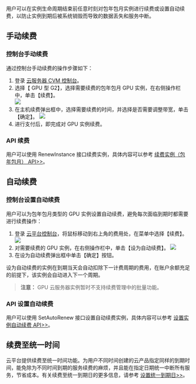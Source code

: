 用户可以在实例生命周期结束前任意时刻对包年包月实例进行续费或设置自动续费，以防止实例到期后被系统销毁而导致的数据丢失和服务中断。
## 手动续费
### 控制台手动续费
通过控制台手动续费的操作步骤如下：
1. 登录 [云服务器 CVM 控制台]( http://console.tcecqpoc.fsphere.cn/cvm/)。
2. 选择【 GPU 型 G2】，选择需要续费的包年包月 GPU 实例，在右侧操作栏中，单击【续费】。</br>
![](http://imgcache.tcecqpoc.fsphere.cn/image/mc.qcloudimg.com/static/img/3323b4ba0adfe4730812145e8ed6a952/image.png)
3. 在主机续费弹出框中，选择需要续费的时间，并选择是否需要调整带宽，单击【确定】。
 ![](http://imgcache.tcecqpoc.fsphere.cn/image/mc.qcloudimg.com/static/img/680969b368d7fd33e18f703938a4b6ff/image.png)
4. 进行支付后，即完成对 GPU 实例续费。

###  API 续费
用户可以使用 RenewInstance 接口续费实例，具体内容可以参考 [续费实例（包年包月） API>>](http://tcecqpoc.fsphere.cn/doc/api/229/1348)。
## 自动续费
### 控制台设置自动续费
用户可以为包年包月类型的 GPU 实例设置自动续费，避免每次面临到期时都需要进行续费操作：
1.  登录 [云平台控制台]( http://console.tce.fsphere.c)，将鼠标移动到右上角的费用处，在菜单中选择【续费】。
![](http://imgcache.tcecqpoc.fsphere.cn/image/mc.qcloudimg.com/static/img/6b96b320741ddc2ba3a5a3264bafa923/image.png)
2.  对需要续费的 GPU 实例，在右侧操作栏中，单击【设为自动续费】。
![](http://imgcache.tcecqpoc.fsphere.cn/image/mc.qcloudimg.com/static/img/8786cdaf0d52401b8b192afdfe1ca624/image.png)
3.  在设为自动续费弹出框中单击【确定】按钮。

设为自动续费的实例在到期当天会自动扣除下一计费周期的费用，在账户余额充足的前提下，该实例会自动进入下一个周期。
> **注意：**
GPU 云服务器实例暂时不支持续费管理中的批量功能。

### API 设置自动续费
用户可以使用 SetAutoRenew 接口设置自动续费实例，具体内容可以参考  [设置实例自动续费 API>>](http://tcecqpoc.fsphere.cn/doc/api/229/1746)。
## 续费至统一时间
云平台提供续费至统一时间功能。为用户不同时间创建的云产品指定同样的到期时间，能免除为不同时间到期的服务续费的麻烦，并且能在指定日期统一中断所有服务，节省成本。有关续费至统一到期日的更多信息，请参考 [设置统一到期日>>](/doc/product/285/1894#.E8.AE.BE.E7.BD.AE.E7.BB.9F.E4.B8.80.E5.88.B0.E6.9C.9F.E6.97.A5)。